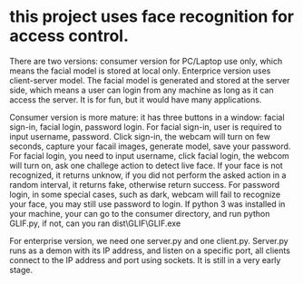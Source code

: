 # this project uses face recognition for access control.
There are two versions: consumer version for PC/Laptop use only, which means the facial model is stored at local only. Enterprice
version uses client-server model. The facial model is generated and stored at the server side, which means a user can login from
any machine as long as it can access the server. It is for fun, but it would have many applications.

Consumer version is more mature: it has three buttons in a window: facial sign-in, facial login, password login.
For facial sign-in, user is required to input username, password. Click sign-in, the webcam will turn on few seconds, capture your facail 
images, generate model, save your password.
For facial login, you need to input username, click facial login, the webcom will turn on, ask one challege action to detect live face. If your 
face is not recognized, it returns unknow, if you did not perform the asked action in a random interval, it returns fake, otherwise return success.
For password login, in some special cases, such as dark, webcam will fail to recognize your face, you may still use password to login.
If python 3 was installed in your machine, your can go to the consumer directory, and run python GLIF.py, if not, can you ran dist\GLIF\GLIF.exe

For enterprise version, we need one server.py and one client.py. Server.py runs as a demon with its IP address, and listen on a specific 
port, all clients connect to the IP address and port using sockets. It is still in a very early stage. 
